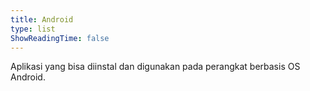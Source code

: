 ```yaml
---
title: Android
type: list
ShowReadingTime: false
---
```


Aplikasi yang bisa diinstal dan digunakan pada perangkat berbasis OS Android.